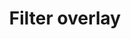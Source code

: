 ---
title: Filter overlay
layout: design-pattern
category: Search, sort and filter
permalink: ui-patterns/search-sort-and-filter/filter-overlay/
design-pattern-type: mobile

what: >
 It is opened from a Filter or Refine label, or icons that clearly show the filtering criteria that can be applied.

why:
 The user needs to update a specific category of a list or table, and the sort labels are long. Or, there are several options that take up more screen space.

do: >
 * Filter options should be clearly worded and easy to understand.

 * Provide visual cues to show the filters that are applied when the overlay is closed.

dont: >
 * It is not a sort overlay.

 * Add too many options, use a filter drawer instead.

tags: >
 Sort, menu, dropdown, modal, dialog, result, search, find, options, order.

---